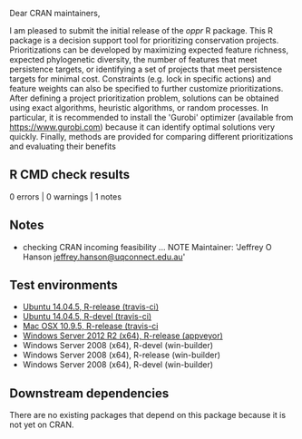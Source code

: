 Dear CRAN maintainers,

I am pleased to submit the initial release of the _oppr_ R package. This R package is a decision support tool for prioritizing conservation projects.     Prioritizations can be developed by maximizing expected feature richness, expected phylogenetic diversity, the number of features that meet persistence targets, or identifying a set of projects that meet persistence targets for minimal cost. Constraints (e.g. lock in specific actions) and feature weights can also be specified to further customize prioritizations. After defining a project prioritization problem, solutions can be obtained using exact algorithms, heuristic algorithms, or random processes. In particular, it is recommended to install the 'Gurobi' optimizer  (available from <https://www.gurobi.com>) because it can identify optimal solutions very quickly. Finally, methods are provided for comparing different prioritizations and evaluating their benefits

## R CMD check results

0 errors | 0 warnings | 1 notes

## Notes

* checking CRAN incoming feasibility ... NOTE
  Maintainer: 'Jeffrey O Hanson <jeffrey.hanson@uqconnect.edu.au>'

## Test environments

* [Ubuntu 14.04.5, R-release (travis-ci)](https://travis-ci.org/prioritizr/oppr/builds)
* [Ubuntu 14.04.5, R-devel (travis-ci)](https://travis-ci.org/prioritizr/oppr/builds)
* [Mac OSX 10.9.5, R-release (travis-ci](https://travis-ci.org/prioritizr/oppr/builds)
* [Windows Server 2012 R2 (x64), R-release (appveyor)](https://ci.appveyor.com/project/jeffreyhanson/oppr)
* Windows Server 2008 (x64), R-devel (win-builder)
* Windows Server 2008 (x64), R-release (win-builder)
* Windows Server 2008 (x64), R-devel (win-builder)

## Downstream dependencies

There are no existing packages that depend on this package because it is not yet on CRAN.

